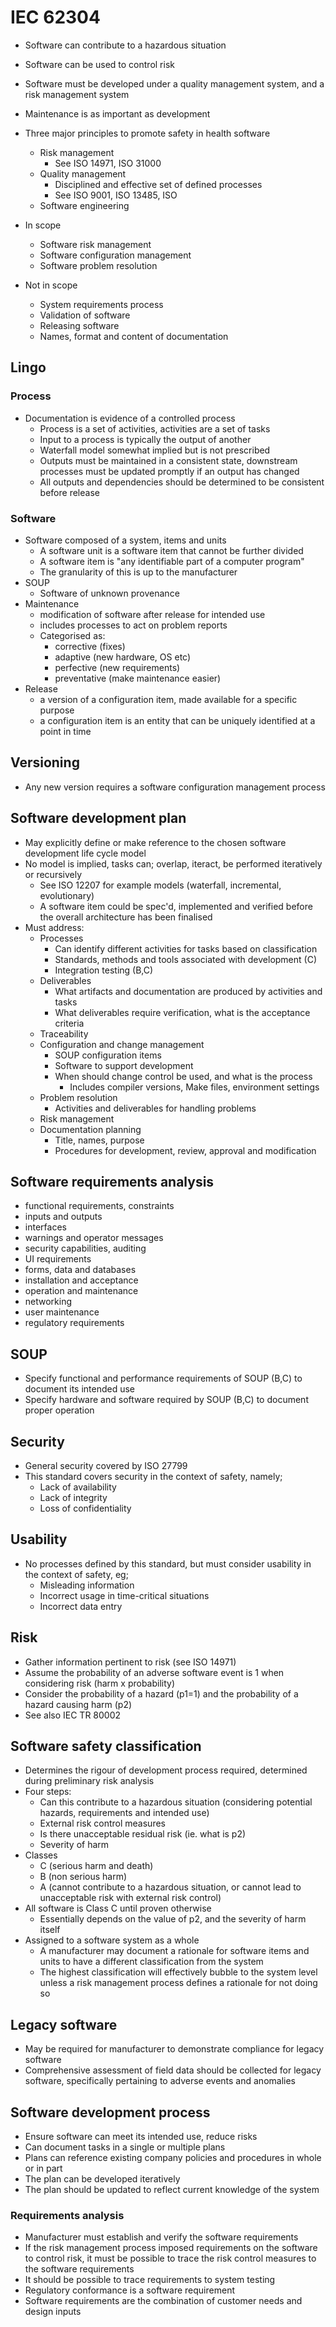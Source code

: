 # IEC 62304

* Software can contribute to a hazardous situation
* Software can be used to control risk

* Software must be developed under a quality management system, and a risk management system
* Maintenance is as important as development

* Three major principles to promote safety in health software
  * Risk management
    * See ISO 14971, ISO 31000
  * Quality management
    * Disciplined and effective set of defined processes
    * See ISO 9001, ISO 13485, ISO
  * Software engineering

* In scope
  * Software risk management
  * Software configuration management
  * Software problem resolution
* Not in scope
  * System requirements process
  * Validation of software
  * Releasing software
  * Names, format and content of documentation
  

  
## Lingo
### Process
* Documentation is evidence of a controlled process
  * Process is a set of activities, activities are a set of tasks
  * Input to a process is typically the output of another
  * Waterfall model somewhat implied but is not prescribed
  * Outputs must be maintained in a consistent state, downstream processes must be updated promptly if an output has changed
  * All outputs and dependencies should be determined to be consistent before release
### Software
* Software composed of a system, items and units
  * A software unit is a software item that cannot be further divided
  * A software item is "any identifiable part of a computer program"
  * The granularity of this is up to the manufacturer
* SOUP
  * Software of unknown provenance
* Maintenance
  * modification of software after release for intended use
  * includes processes to act on problem reports
  * Categorised as:
    * corrective (fixes)
    * adaptive (new hardware, OS etc)
    * perfective (new requirements)
    * preventative (make maintenance easier)
* Release
  * a version of a configuration item, made available for a specific purpose
  * a configuration item is an entity that can be uniquely identified at a point in time  

## Versioning
* Any new version requires a software configuration management process





## Software development plan
* May explicitly define or make reference to the chosen software development life cycle model
* No model is implied, tasks can; overlap, iteract, be performed iteratively or recursively
  * See ISO 12207 for example models (waterfall, incremental, evolutionary)
  * A software item could be spec'd, implemented and verified before the overall architecture has been finalised
* Must address:
  * Processes
    * Can identify different activities for tasks based on classification
    * Standards, methods and tools associated with development (C)
    * Integration testing (B,C)
  * Deliverables
    * What artifacts and documentation are produced by activities and tasks
    * What deliverables require verification, what is the acceptance criteria
  * Traceability 
  * Configuration and change management
    * SOUP configuration items
    * Software to support development
    * When should change control be used, and what is the process
      * Includes compiler versions, Make files, environment settings
  * Problem resolution
    * Activities and deliverables for handling problems
  * Risk management
  * Documentation planning
    * Title, names, purpose
    * Procedures for development, review, approval and modification


## Software requirements analysis
* functional requirements, constraints
* inputs and outputs
* interfaces
* warnings and operator messages
* security capabilities, auditing
* UI requirements
* forms, data and databases
* installation and acceptance
* operation and maintenance
* networking
* user maintenance
* regulatory requirements


## SOUP
* Specify functional and performance requirements of SOUP (B,C) to document its intended use
* Specify hardware and software required by SOUP (B,C) to document proper operation

## Security
* General security covered by ISO 27799
* This standard covers security in the context of safety, namely;
  * Lack of availability
  * Lack of integrity
  * Loss of confidentiality

## Usability
* No processes defined by this standard, but must consider usability in the context of safety, eg;
  * Misleading information
  * Incorrect usage in time-critical situations
  * Incorrect data entry

## Risk
* Gather information pertinent to risk (see ISO 14971)
* Assume the probability of an adverse software event is 1 when considering risk (harm x probability)
* Consider the probability of a hazard (p1=1) and the probability of a hazard causing harm (p2)
* See also IEC TR 80002

## Software safety classification
* Determines the rigour of development process required, determined during preliminary risk analysis
* Four steps:
  * Can this contribute to a hazardous situation (considering potential hazards, requirements and intended use)
  * External risk control measures
  * Is there unacceptable residual risk (ie. what is p2)
  * Severity of harm
* Classes
  * C (serious harm and death)
  * B (non serious harm)
  * A (cannot contribute to a hazardous situation, or cannot lead to unacceptable risk with external risk control)
* All software is Class C until proven otherwise
  * Essentially depends on the value of p2, and the severity of harm itself
* Assigned to a software system as a whole
  * A manufacturer may document a rationale for software items and units to have a different classification from the system
  * The highest classification will effectively bubble to the system level unless a risk management process defines a rationale for not doing so

## Legacy software
* May be required for manufacturer to demonstrate compliance for legacy software
* Comprehensive assessment of field data should be collected for legacy software, specifically pertaining to adverse events and anomalies


## Software development process
* Ensure software can meet its intended use, reduce risks
* Can document tasks in a single or multiple plans
* Plans can reference existing company policies and procedures in whole or in part
* The plan can be developed iteratively
* The plan should be updated to reflect current knowledge of the system

### Requirements analysis
* Manufacturer must establish and verify the software requirements
* If the risk management process imposed requirements on the software to control risk, it must be possible to trace the risk control measures to the software requirements
* It should be possible to trace requirements to system testing
* Regulatory conformance is a software requirement
* Software requirements are the combination of customer needs and design inputs
